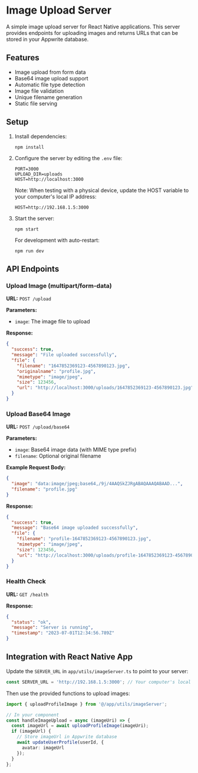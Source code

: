 # Image Upload Server

A simple image upload server for React Native applications. This server provides endpoints for uploading images and returns URLs that can be stored in your Appwrite database.

## Features

- Image upload from form data
- Base64 image upload support
- Automatic file type detection
- Image file validation
- Unique filename generation
- Static file serving

## Setup

1. Install dependencies:
   ```
   npm install
   ```

2. Configure the server by editing the `.env` file:
   ```
   PORT=3000
   UPLOAD_DIR=uploads
   HOST=http://localhost:3000
   ```

   Note: When testing with a physical device, update the HOST variable to your computer's local IP address:
   ```
   HOST=http://192.168.1.5:3000
   ```

3. Start the server:
   ```
   npm start
   ```

   For development with auto-restart:
   ```
   npm run dev
   ```

## API Endpoints

### Upload Image (multipart/form-data)

**URL:** `POST /upload`

**Parameters:**
- `image`: The image file to upload

**Response:**
```json
{
  "success": true,
  "message": "File uploaded successfully",
  "file": {
    "filename": "1647852369123-4567890123.jpg",
    "originalname": "profile.jpg",
    "mimetype": "image/jpeg",
    "size": 123456,
    "url": "http://localhost:3000/uploads/1647852369123-4567890123.jpg"
  }
}
```

### Upload Base64 Image

**URL:** `POST /upload/base64`

**Parameters:**
- `image`: Base64 image data (with MIME type prefix)
- `filename`: Optional original filename

**Example Request Body:**
```json
{
  "image": "data:image/jpeg;base64,/9j/4AAQSkZJRgABAQAAAQABAAD...",
  "filename": "profile.jpg"
}
```

**Response:**
```json
{
  "success": true,
  "message": "Base64 image uploaded successfully",
  "file": {
    "filename": "profile-1647852369123-4567890123.jpg",
    "mimetype": "image/jpeg",
    "size": 123456,
    "url": "http://localhost:3000/uploads/profile-1647852369123-4567890123.jpg"
  }
}
```

### Health Check

**URL:** `GET /health`

**Response:**
```json
{
  "status": "ok",
  "message": "Server is running",
  "timestamp": "2023-07-01T12:34:56.789Z"
}
```

## Integration with React Native App

Update the `SERVER_URL` in `app/utils/imageServer.ts` to point to your server:

```typescript
const SERVER_URL = 'http://192.168.1.5:3000'; // Your computer's local IP address
```

Then use the provided functions to upload images:

```typescript
import { uploadProfileImage } from '@/app/utils/imageServer';

// In your component
const handleImageUpload = async (imageUri) => {
  const imageUrl = await uploadProfileImage(imageUri);
  if (imageUrl) {
    // Store imageUrl in Appwrite database
    await updateUserProfile(userId, {
      avatar: imageUrl
    });
  }
};
``` 